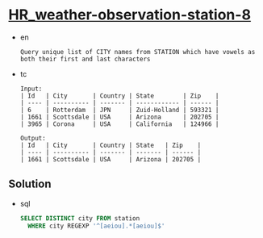 # [HR_weather-observation-station-8](https://www.hackerrank.com/challenges/weather-observation-station-8)

* en

  ```en
  Query unique list of CITY names from STATION which have vowels as both their first and last characters
  ```

* tc

  ```tc
  Input:
  | Id   | City       | Country | State        | Zip    |
  | ---- | ---------- | ------- | ------------ | ------ |
  | 6    | Rotterdam  | JPN     | Zuid-Holland | 593321 |
  | 1661 | Scottsdale | USA     | Arizona      | 202705 |
  | 3965 | Corona     | USA     | California   | 124966 |

  Output:
  | Id   | City       | Country | State   | Zip    |
  | ---- | ---------- | ------- | ------- | ------ |
  | 1661 | Scottsdale | USA     | Arizona | 202705 |
  ```

## Solution

* sql

  ```sql
  SELECT DISTINCT city FROM station
    WHERE city REGEXP '^[aeiou].*[aeiou]$'
  ```
